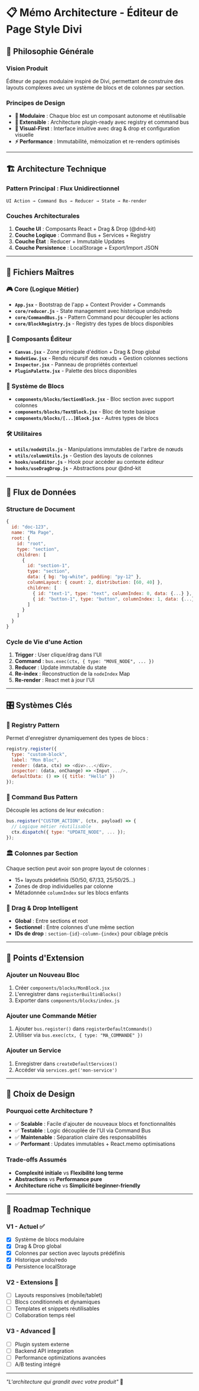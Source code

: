 # 📋 Mémo Architecture - Éditeur de Page Style Divi

## 🎯 **Philosophie Générale**

### **Vision Produit**
Éditeur de pages modulaire inspiré de Divi, permettant de construire des layouts complexes avec un système de blocs et de colonnes par section.

### **Principes de Design**
- **🧩 Modulaire** : Chaque bloc est un composant autonome et réutilisable
- **🔄 Extensible** : Architecture plugin-ready avec registry et command bus
- **🎨 Visual-First** : Interface intuitive avec drag & drop et configuration visuelle
- **⚡ Performance** : Immutabilité, mémoization et re-renders optimisés

---

## 🏗️ **Architecture Technique**

### **Pattern Principal : Flux Unidirectionnel**
```
UI Action → Command Bus → Reducer → State → Re-render
```

### **Couches Architecturales**
1. **Couche UI** : Composants React + Drag & Drop (@dnd-kit)
2. **Couche Logique** : Command Bus + Services + Registry  
3. **Couche État** : Reducer + Immutable Updates
4. **Couche Persistence** : LocalStorage + Export/Import JSON

---

## 📁 **Fichiers Maîtres**

### **🎮 Core (Logique Métier)**
- **`App.jsx`** - Bootstrap de l'app + Context Provider + Commands
- **`core/reducer.js`** - State management avec historique undo/redo
- **`core/CommandBus.js`** - Pattern Command pour découpler les actions
- **`core/BlockRegistry.js`** - Registry des types de blocs disponibles

### **🎨 Composants Éditeur**
- **`Canvas.jsx`** - Zone principale d'édition + Drag & Drop global
- **`NodeView.jsx`** - Rendu récursif des nœuds + Gestion colonnes sections
- **`Inspector.jsx`** - Panneau de propriétés contextuel
- **`PluginPalette.jsx`** - Palette des blocs disponibles

### **🧱 Système de Blocs**
- **`components/blocks/SectionBlock.jsx`** - Bloc section avec support colonnes
- **`components/blocks/TextBlock.jsx`** - Bloc de texte basique
- **`components/blocks/[...]Block.jsx`** - Autres types de blocs

### **🛠️ Utilitaires**
- **`utils/nodeUtils.js`** - Manipulations immutables de l'arbre de nœuds
- **`utils/columnUtils.js`** - Gestion des layouts de colonnes
- **`hooks/useEditor.js`** - Hook pour accéder au contexte éditeur
- **`hooks/useDragDrop.js`** - Abstractions pour @dnd-kit

---

## 🌊 **Flux de Données**

### **Structure de Document**
```javascript
{
  id: "doc-123",
  name: "Ma Page",
  root: {
    id: "root",
    type: "section", 
    children: [
      {
        id: "section-1",
        type: "section",
        data: { bg: "bg-white", padding: "py-12" },
        columnLayout: { count: 2, distribution: [60, 40] },
        children: [
          { id: "text-1", type: "text", columnIndex: 0, data: {...} },
          { id: "button-1", type: "button", columnIndex: 1, data: {...} }
        ]
      }
    ]
  }
}
```

### **Cycle de Vie d'une Action**
1. **Trigger** : User clique/drag dans l'UI
2. **Command** : `bus.exec(ctx, { type: "MOVE_NODE", ... })`
3. **Reducer** : Update immutable du state
4. **Re-index** : Reconstruction de la `nodeIndex` Map
5. **Re-render** : React met à jour l'UI

---

## 🎛️ **Systèmes Clés**

### **💎 Registry Pattern**
Permet d'enregistrer dynamiquement des types de blocs :
```javascript
registry.register({
  type: "custom-block",
  label: "Mon Bloc",
  render: (data, ctx) => <div>...</div>,
  inspector: (data, onChange) => <Input .../>,
  defaultData: () => ({ title: "Hello" })
});
```

### **📡 Command Bus Pattern**
Découple les actions de leur exécution :
```javascript
bus.register("CUSTOM_ACTION", (ctx, payload) => {
  // Logique métier réutilisable
  ctx.dispatch({ type: "UPDATE_NODE", ... });
});
```

### **🏛️ Colonnes par Section**
Chaque section peut avoir son propre layout de colonnes :
- 15+ layouts prédéfinis (50/50, 67/33, 25/50/25...)
- Zones de drop individuelles par colonne
- Métadonnée `columnIndex` sur les blocs enfants

### **🎯 Drag & Drop Intelligent**
- **Global** : Entre sections et root
- **Sectionnel** : Entre colonnes d'une même section  
- **IDs de drop** : `section-{id}-column-{index}` pour ciblage précis

---

## 🔧 **Points d'Extension**

### **Ajouter un Nouveau Bloc**
1. Créer `components/blocks/MonBlock.jsx`
2. L'enregistrer dans `registerBuiltinBlocks()`
3. Exporter dans `components/blocks/index.js`

### **Ajouter une Commande Métier**
1. Ajouter `bus.register()` dans `registerDefaultCommands()`
2. Utiliser via `bus.exec(ctx, { type: "MA_COMMANDE" })`

### **Ajouter un Service**
1. Enregistrer dans `createDefaultServices()`
2. Accéder via `services.get('mon-service')`

---

## 🎨 **Choix de Design**

### **Pourquoi cette Architecture ?**
- ✅ **Scalable** : Facile d'ajouter de nouveaux blocs et fonctionnalités
- ✅ **Testable** : Logic découplée de l'UI via Command Bus
- ✅ **Maintenable** : Séparation claire des responsabilités
- ✅ **Performant** : Updates immutables + React.memo optimisations

### **Trade-offs Assumés**
- **Complexité initiale** vs **Flexibilité long terme**
- **Abstractions** vs **Performance pure**
- **Architecture riche** vs **Simplicité beginner-friendly**

---

## 🚀 **Roadmap Technique**

### **V1 - Actuel ✅**
- [x] Système de blocs modulaire
- [x] Drag & Drop global
- [x] Colonnes par section avec layouts prédéfinis
- [x] Historique undo/redo
- [x] Persistence localStorage

### **V2 - Extensions 🔄**
- [ ] Layouts responsives (mobile/tablet)
- [ ] Blocs conditionnels et dynamiques
- [ ] Templates et snippets réutilisables
- [ ] Collaboration temps réel

### **V3 - Advanced 🚀**
- [ ] Plugin system externe
- [ ] Backend API integration
- [ ] Performance optimizations avancées
- [ ] A/B testing intégré

---

*"L'architecture qui grandit avec votre produit"* 🌱